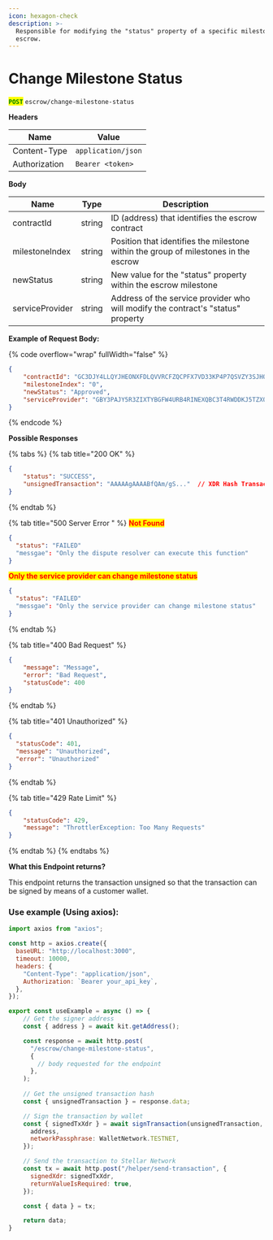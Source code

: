 ```yaml
---
icon: hexagon-check
description: >-
  Responsible for modifying the "status" property of a specific milestone in the
  escrow.
---
```


# Change Milestone Status

<mark style="color:green;">**`POST`**</mark> `escrow/change-milestone-status`

**Headers**

| Name          | Value              |
| ------------- | ------------------ |
| Content-Type  | `application/json` |
| Authorization | `Bearer <token>`   |

**Body**

| Name            | Type   | Description                                                                         |
| --------------- | ------ | ----------------------------------------------------------------------------------- |
| contractId      | string | ID (address) that identifies the escrow contract                                    |
| milestoneIndex  | string | Position that identifies the milestone within the group of milestones in the escrow |
| newStatus       | string | New value for the "status" property within the escrow milestone                     |
| serviceProvider | string | Address of the service provider who will modify the contract's "status" property    |

**Example of Request Body:**

{% code overflow="wrap" fullWidth="false" %}
```json
{
	"contractId": "GC3DJY4LLQYJHEONXFDLQVVRCFZQCPFX7VD33KP4P7QSVZY3SJHQBZGV",
	"milestoneIndex": "0", 
	"newStatus": "Approved",
	"serviceProvider": "GBY3PAJY5R3ZIXTYBGFW4URB4RINEXQBC3T4RWDDKJ5TZXQYZUN6A4TP"
}
```
{% endcode %}

**Possible Responses**

{% tabs %}
{% tab title="200 OK" %}
```json
{
    "status": "SUCCESS",
    "unsignedTransaction": "AAAAAgAAAABfQAm/gS..."  // XDR Hash Transaction
}
```
{% endtab %}

{% tab title="500 Server Error " %}
<mark style="color:red;">**Not Found**</mark>

```json
{
  "status": "FAILED"
  "messgae": "Only the dispute resolver can execute this function"
}
```

<mark style="color:red;">**Only the service provider can change milestone status**</mark>

```json
{
  "status": "FAILED"
  "messgae": "Only the service provider can change milestone status"
}
```


{% endtab %}

{% tab title="400 Bad Request" %}
```json
{
    "message": "Message",
    "error": "Bad Request",
    "statusCode": 400
}
```
{% endtab %}

{% tab title="401 Unauthorized" %}
```json
{
  "statusCode": 401,
  "message": "Unauthorized",
  "error": "Unauthorized"
}
```
{% endtab %}

{% tab title="429 Rate Limit" %}
```json
{
    "statusCode": 429,
    "message": "ThrottlerException: Too Many Requests"
}
```
{% endtab %}
{% endtabs %}

**What this Endpoint returns?**

This endpoint returns the transaction unsigned so that the transaction can be signed by means of a customer wallet.



### **Use example (Using axios):**

```javascript
import axios from "axios";

const http = axios.create({
  baseURL: "http://localhost:3000",
  timeout: 10000,
  headers: {
    "Content-Type": "application/json",
    Authorization: `Bearer your_api_key`,
  },
});

export const useExample = async () => {
    // Get the signer address
    const { address } = await kit.getAddress();

    const response = await http.post(
      "/escrow/change-milestone-status",
      {
        // body requested for the endpoint
      },
    ); 
    
    // Get the unsigned transaction hash
    const { unsignedTransaction } = response.data;

    // Sign the transaction by wallet
    const { signedTxXdr } = await signTransaction(unsignedTransaction, {
      address,
      networkPassphrase: WalletNetwork.TESTNET,
    });

    // Send the transaction to Stellar Network
    const tx = await http.post("/helper/send-transaction", {
      signedXdr: signedTxXdr,
      returnValueIsRequired: true,
    });

    const { data } = tx;

    return data;
}
```



